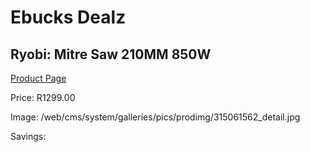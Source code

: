 
# Ebucks Dealz
## Ryobi: Mitre Saw 210MM 850W
[Product Page](https://www.ebucks.com/web/shop/productSelected.do?prodId=315061562&catId=717342768)

Price: R1299.00

Image: /web/cms/system/galleries/pics/prodimg/315061562_detail.jpg

Savings: 


	